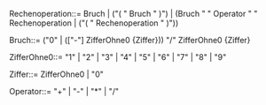 Rechenoperation::= Bruch | ("( " Bruch " )") | (Bruch " " Operator " " Rechenoperation | ("( " Rechenoperation " )"))

Bruch::= ("0" | (["-"] ZifferOhne0 {Ziffer})) "/" ZifferOhne0 {Ziffer}

ZifferOhne0::= "1" | "2" | "3" | "4" | "5" | "6" | "7" | "8" | "9"

Ziffer::= ZifferOhne0 | "0"

Operator::= "+" | "-" | "*" | "/"